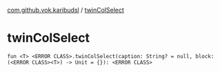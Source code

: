 [com.github.vok.karibudsl](index.md) / [twinColSelect](.)

# twinColSelect

`fun <T> <ERROR CLASS>.twinColSelect(caption: String? = null, block: (<ERROR CLASS><T>) -> Unit = {}): <ERROR CLASS>`